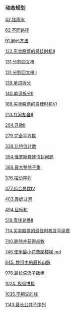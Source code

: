 ### 动态规划

<a href="all_note/42.接雨水.md">42.接雨水</a>

<a href="all_note/62.不同路径.md">62.不同路径</a>

<a href="all_note/91.解码方法.md">91.解码方法</a>

<a href="all_note/122.买卖股票的最佳时机II.md">122.买卖股票的最佳时机II</a>

<a href="all_note/131.分割回文串.md">131.分割回文串</a>

<a href="all_note/132.分割回文串II.md">131.分割回文串II</a>

<a href="all_note/139.单词拆分.md">139.单词拆分</a>

<a href="all_note/140. 单词拆分II.md">140.单词拆分II</a>

<a href="all_note/188.买卖股票的最佳时机VI.md">188.买卖股票的最佳时机VI</a>

<a href="all_note/213.打家劫舍II.md">213.打家劫舍II</a>

<a href="all_note/264.丑数II.md">264.丑数II</a>

<a href="all_note/279.完全平方数.md">279.完全平方数</a>

<a href="all_note/338.比特位计数.md">338.比特位计数</a>

<a href="all_note/354.俄罗斯套娃信封问题.md">354.俄罗斯套娃信封问题</a>

<a href="all_note/368.最大整除子集.md">368.最大整除子集</a>

<a href="all_note/376.摆动序列.md">376.摆动序列</a>

<a href="all_note/377.组合总数IV.md">377.组合总数IV</a>

<a href="all_note/403.青蛙过河.md">403.青蛙过河</a>

<a href="all_note/494.目标和.md">494.目标和</a>

<a href="all_note/518.零钱兑换II.md">518.零钱兑换II</a>

<a href="all_note/714.买卖股票的最佳时机含手续费.md">714.买卖股票的最佳时机含手续费</a>

<a href="all_note/740.删除并获得点数.md">740.删除并获得点数</a>

<a href="all_note/746.使用最小花费爬楼梯.md">746.使用最小花费爬楼梯.md</a>

<a href="all_note/845. 数组中的最长山脉.md">845. 数组中的最长山脉</a>

<a href="all_note\978.最长湍流子数组.md">978.最长湍流子数组</a>

<a href="all_note/1024. 视频拼接.md">1024. 视频拼接</a>

<a href="all_note/1035.不相交的线.md">1035.不相交的线</a>

<a href="all_note/1143.最长公共子序列.md">1143.最长公共子序列</a>


